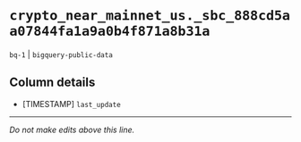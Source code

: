 # `crypto_near_mainnet_us._sbc_888cd5aa07844fa1a9a0b4f871a8b31a`
`bq-1` | `bigquery-public-data`

## Column details
* [TIMESTAMP] `last_update`

-------------------------------------------------------------------------------
*Do not make edits above this line.*
